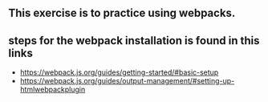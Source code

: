 ## This exercise is to practice using webpacks.

## steps for the webpack installation is found in this links 
- https://webpack.js.org/guides/getting-started/#basic-setup
- https://webpack.js.org/guides/output-management/#setting-up-htmlwebpackplugin